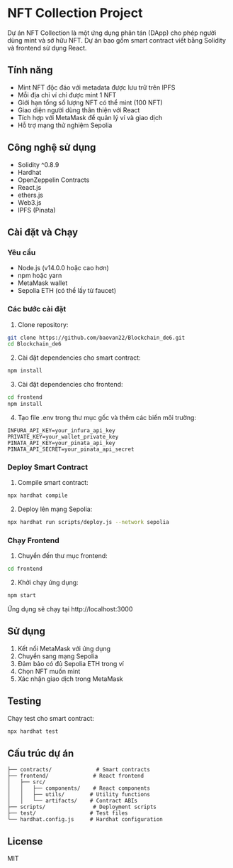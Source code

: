 # NFT Collection Project

Dự án NFT Collection là một ứng dụng phân tán (DApp) cho phép người dùng mint và sở hữu NFT. Dự án bao gồm smart contract viết bằng Solidity và frontend sử dụng React.

## Tính năng

- Mint NFT độc đáo với metadata được lưu trữ trên IPFS
- Mỗi địa chỉ ví chỉ được mint 1 NFT
- Giới hạn tổng số lượng NFT có thể mint (100 NFT)
- Giao diện người dùng thân thiện với React
- Tích hợp với MetaMask để quản lý ví và giao dịch
- Hỗ trợ mạng thử nghiệm Sepolia

## Công nghệ sử dụng

- Solidity ^0.8.9
- Hardhat
- OpenZeppelin Contracts
- React.js
- ethers.js
- Web3.js
- IPFS (Pinata)

## Cài đặt và Chạy

### Yêu cầu

- Node.js (v14.0.0 hoặc cao hơn)
- npm hoặc yarn
- MetaMask wallet
- Sepolia ETH (có thể lấy từ faucet)

### Các bước cài đặt

1. Clone repository:
```bash
git clone https://github.com/baovan22/Blockchain_de6.git
cd Blockchain_de6
```

2. Cài đặt dependencies cho smart contract:
```bash
npm install
```

3. Cài đặt dependencies cho frontend:
```bash
cd frontend
npm install
```

4. Tạo file .env trong thư mục gốc và thêm các biến môi trường:
```
INFURA_API_KEY=your_infura_api_key
PRIVATE_KEY=your_wallet_private_key
PINATA_API_KEY=your_pinata_api_key
PINATA_API_SECRET=your_pinata_api_secret
```

### Deploy Smart Contract

1. Compile smart contract:
```bash
npx hardhat compile
```

2. Deploy lên mạng Sepolia:
```bash
npx hardhat run scripts/deploy.js --network sepolia
```

### Chạy Frontend

1. Chuyển đến thư mục frontend:
```bash
cd frontend
```

2. Khởi chạy ứng dụng:
```bash
npm start
```

Ứng dụng sẽ chạy tại http://localhost:3000

## Sử dụng

1. Kết nối MetaMask với ứng dụng
2. Chuyển sang mạng Sepolia
3. Đảm bảo có đủ Sepolia ETH trong ví
4. Chọn NFT muốn mint
5. Xác nhận giao dịch trong MetaMask

## Testing

Chạy test cho smart contract:
```bash
npx hardhat test
```

## Cấu trúc dự án

```
├── contracts/              # Smart contracts
├── frontend/              # React frontend
│   ├── src/
│   │   ├── components/    # React components
│   │   ├── utils/        # Utility functions
│   │   └── artifacts/    # Contract ABIs
├── scripts/               # Deployment scripts
├── test/                 # Test files
└── hardhat.config.js     # Hardhat configuration
```

## License

MIT
